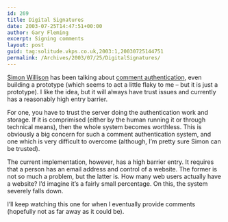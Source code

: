 ```yaml
---
id: 269
title: Digital Signatures
date: 2003-07-25T14:47:51+00:00
author: Gary Fleming
excerpt: Signing comments
layout: post
guid: tag:solitude.vkps.co.uk,2003:1,20030725144751
permalink: /Archives/2003/07/25/DigitalSignatures/
---
```

[Simon Willison](http://simon.incutio.com/) has been talking about [comment authentication](http://simon.incutio.com/archive/2003/07/24/commentAuthenticationPrototype), even building a prototype (which seems to act a little flaky to me &#8211; but it is just a prototype). I like the idea, but it will always have trust issues and currently has a reasonably high entry barrier.

For one, you have to trust the server doing the authentication work and storage. If it is comprimised (either by the human running it or through technical means), then the whole system becomes worthless. This is obviously a big concern for such a comment authentication system, and one which is very difficult to overcome (although, I&#8217;m pretty sure Simon can be trusted).

The current implementation, however, has a high barrier entry. It requires that a person has an email address and control of a website. The former is not so much a problem, but the latter is. How many web users actually have a website? I&#8217;d imagine it&#8217;s a fairly small percentage. On this, the system severely falls down.

I&#8217;ll keep watching this one for when I eventually provide comments (hopefully not as far away as it could be).